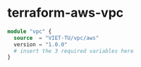 # terraform-aws-vpc

```tf
module "vpc" {
  source  = "VIET-TU/vpc/aws"
  version = "1.0.0"
  # insert the 3 required variables here
}
```
